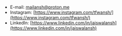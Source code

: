 - E-mail: [mailansh@proton.me](mailto:mailansh@proton.me)
- Instagram: [https://www.instagram.com/tfwansh/](https://www.instagram.com/tfwansh/)
- LinkedIn: [https://www.linkedin.com/in/jaiswalansh](https://www.linkedin.com/in/jaiswalansh)
